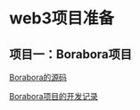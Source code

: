 # web3项目准备

## 项目一：Borabora项目

[Borabora的源码](./borabora/source-code.md)

[Borabora项目的开发记录](./borabora/Borabora.md)

